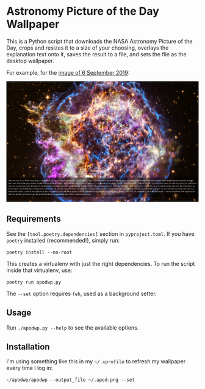 Astronomy Picture of the Day Wallpaper
======================================

This is a Python script that downloads the NASA Astronomy Picture of the Day,
crops and resizes it to a size of your choosing, overlays the explanation text
onto it, saves the result to a file, and sets the file as the desktop wallpaper.

For example, for the
[image of 6 September 2019](https://apod.nasa.gov/apod/ap190906.html):

![Example image](example-2019-09-06.jpg)

Requirements
------------

See the `[tool.poetry.dependencies]` section in `pyproject.toml`. If you have
`poetry` installed (recommended!), simply run:

    poetry install --no-root

This creates a virtualenv with just the right dependencies. To run the script
inside that virtualenv, use:

    poetry run apodwp.py

The `--set` option requires `feh`, used as a background setter.

Usage
-----

Run `./apodwp.py --help` to see the available options.

Installation
------------

I'm using something like this in my `~/.xprofile` to refresh my wallpaper every
time I log in:

    ~/apodwp/apodwp --output_file ~/.apod.png --set
